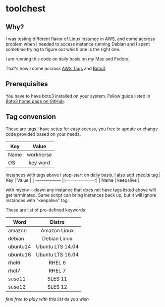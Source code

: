 # toolchest

## Why?
I was testing different flavor of Linux instance in AWS, and come accross problem when I needed to access instance running Debian and I spent sometime trying to figure out which one is the right one.

I am running this code on daily basis on my Mac and Fedora.

That's how I come accross [AWS Tags](http://docs.aws.amazon.com/AWSEC2/latest/UserGuide/Using_Tags.html) and [Boto3](https://aws.amazon.com/sdk-for-python/).

## Prerequisites
You have to have boto3 installed on your system. Follow guide listed in [Boto3 home page on GitHub](https://github.com/boto/boto3#user-content-quick-start).

## Tag convension
These are tags I have setup for easy access, you free to update or change code provided based on your needs.

| Key           | Value           |
| ------------- |:---------------:|
| Name          | workhorse       |
| OS            | key word        |

Instances with tags above I stop-start on daily basis. I also add *special* tag
| Key           | Value           |
| ------------- |:---------------:|
| Name          | keepalive       |

with myenv --down any instance that does not have tags listed above will get terminated. Same script can bring instances back up, but it will ignore instances with "keepalive" tag.

These are list of pre-defined keywords

| Word          | Distro           |
| ------------- |:----------------:|
| amazon        | Amazon Linux     |
| debian        | Debian Linux     |
| ubuntu14      | Ubuntu LTS 14.04 |
| ubuntu16      | Ubuntu LTS 16.04 |
| rhel6         | RHEL 6           |
| rhel7         | RHEL 7           |
| suse11        | SLES 11          |
| suse12        | SLES 12          |
*feel free to play with this list as you wish*
